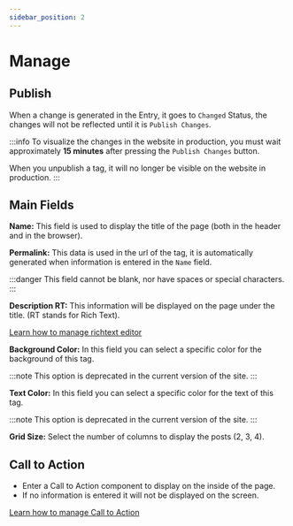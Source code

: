 ```yaml
---
sidebar_position: 2
---
```


# Manage

## Publish

When a change is generated in the Entry, it goes to `Changed` Status, the changes will not be reflected until it is `Publish Changes`.

:::info
To visualize the changes in the website in production, you must wait approximately **15 minutes** after pressing the `Publish Changes` button.

When you unpublish a tag, it will no longer be visible on the website in production.
:::

## Main Fields

**Name:** This field is used to display the title of the page (both in the header and in the browser).

**Permalink:** This data is used in the url of the tag, it is automatically generated when information is entered in the `Name` field.

:::danger
This field cannot be blank, nor have spaces or special characters.
:::

**Description RT:** This information will be displayed on the page under the title. (RT stands for Rich Text).

[Learn how to manage richtext editor](/docs/components/richtext)

**Background Color:** In this field you can select a specific color for the background of this tag.

:::note
This option is deprecated in the current version of the site.
:::

**Text Color:** In this field you can select a specific color for the text of this tag.

:::note
This option is deprecated in the current version of the site.
:::

**Grid Size:** Select the number of columns to display the posts (2, 3, 4).

## Call to Action

- Enter a Call to Action component to display on the inside of the page.
- If no information is entered it will not be displayed on the screen.

[Learn how to manage Call to Action](/docs/components/calltoaction)
